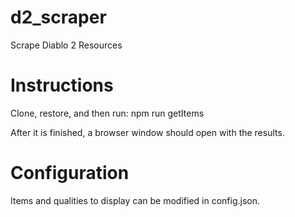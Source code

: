 # d2_scraper
Scrape Diablo 2 Resources

# Instructions
Clone, restore, and then run:
  npm run getItems

After it is finished, a browser window should open with the results.

# Configuration
Items and qualities to display can be modified in config.json.
